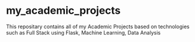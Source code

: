 # my_academic_projects
This repositary contains all of my Academic Projects based on technologies such as Full Stack using Flask, Machine Learning, Data Analysis
